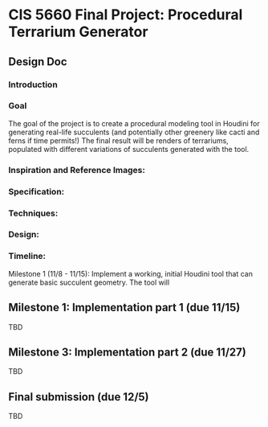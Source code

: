 # CIS 5660 Final Project: Procedural Terrarium Generator

## Design Doc

### Introduction



### Goal
The goal of the project is to create a procedural modeling tool in Houdini for generating real-life succulents (and potentially other greenery like cacti and ferns if time permits!) The final result will be renders of terrariums, populated with different variations of succulents generated with the tool.

### Inspiration and Reference Images:


### Specification:


### Techniques:


### Design:


### Timeline:
Milestone 1 (11/8 - 11/15): Implement a working, initial Houdini tool that can generate basic succulent geometry. The tool will 

## Milestone 1: Implementation part 1 (due 11/15)
TBD

## Milestone 3: Implementation part 2 (due 11/27)
TBD

## Final submission (due 12/5)
TBD
